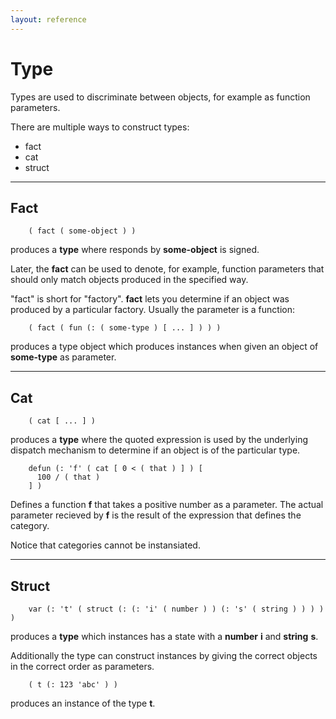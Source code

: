 ```yaml
---
layout: reference
---
```


Type
====

Types are used to discriminate between objects, for example as function parameters.

There are multiple ways to construct types:
 - fact
 - cat
 - struct


<hr>

Fact
----
        ( fact ( some-object ) )

produces a **type** where responds by **some-object** is signed.

Later, the **fact** can be used to denote, for example, function parameters that should only match objects produced in the specified way.

"fact" is short for "factory". **fact** lets you determine if an object was produced by a particular factory.
Usually the parameter is a function:

        ( fact ( fun (: ( some-type ) [ ... ] ) ) )

produces a type object which produces instances when given an object of **some-type** as parameter.


<hr>

Cat
---
        ( cat [ ... ] )

produces a **type** where the quoted expression is used by the underlying dispatch mechanism to determine if an object is of
the particular type.

        defun (: 'f' ( cat [ 0 < ( that ) ] ) [
          100 / ( that ) 
        ] )

Defines a function **f** that takes a positive number as a parameter.
The actual parameter recieved by **f** is the result of the expression that defines the category.

Notice that categories cannot be instansiated.

<hr>

Struct
------
        var (: 't' ( struct (: (: 'i' ( number ) ) (: 's' ( string ) ) ) ) )

produces a **type** which instances has a state with a **number** **i** and **string** **s**.

Additionally the type can construct instances by giving the correct objects in the correct order as parameters.

        ( t (: 123 'abc' ) )

produces an instance of the type **t**.


